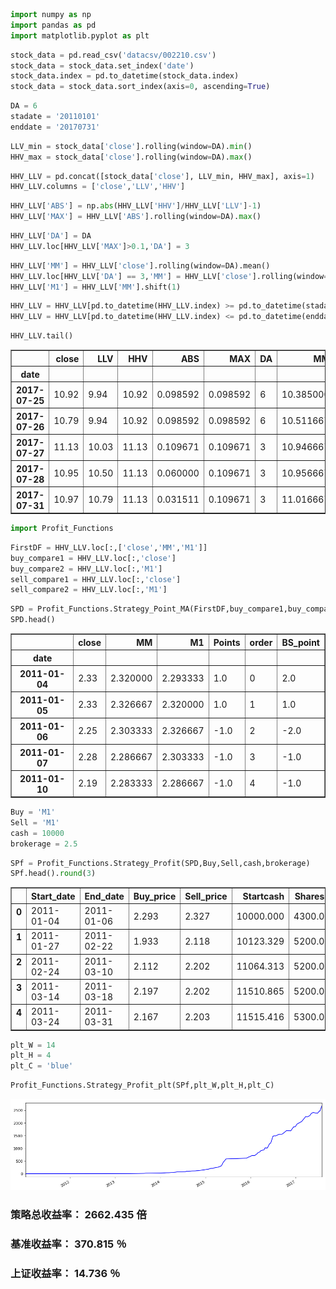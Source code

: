 

```python
import numpy as np
import pandas as pd
import matplotlib.pyplot as plt
```


```python
stock_data = pd.read_csv('datacsv/002210.csv')
stock_data = stock_data.set_index('date')
stock_data.index = pd.to_datetime(stock_data.index)
stock_data = stock_data.sort_index(axis=0, ascending=True)
```


```python
DA = 6
stadate = '20110101'
enddate = '20170731'
```


```python
LLV_min = stock_data['close'].rolling(window=DA).min()
HHV_max = stock_data['close'].rolling(window=DA).max()
```


```python
HHV_LLV = pd.concat([stock_data['close'], LLV_min, HHV_max], axis=1)
HHV_LLV.columns = ['close','LLV','HHV']
```


```python
HHV_LLV['ABS'] = np.abs(HHV_LLV['HHV']/HHV_LLV['LLV']-1)
HHV_LLV['MAX'] = HHV_LLV['ABS'].rolling(window=DA).max()
```


```python
HHV_LLV['DA'] = DA
HHV_LLV.loc[HHV_LLV['MAX']>0.1,'DA'] = 3
```


```python
HHV_LLV['MM'] = HHV_LLV['close'].rolling(window=DA).mean()
HHV_LLV.loc[HHV_LLV['DA'] == 3,'MM'] = HHV_LLV['close'].rolling(window=3).mean()
HHV_LLV['M1'] = HHV_LLV['MM'].shift(1)
```


```python
HHV_LLV = HHV_LLV[pd.to_datetime(HHV_LLV.index) >= pd.to_datetime(stadate)]
HHV_LLV = HHV_LLV[pd.to_datetime(HHV_LLV.index) <= pd.to_datetime(enddate)]
```


```python
HHV_LLV.tail()
```




<div>
<table border="1" class="dataframe">
  <thead>
    <tr style="text-align: right;">
      <th></th>
      <th>close</th>
      <th>LLV</th>
      <th>HHV</th>
      <th>ABS</th>
      <th>MAX</th>
      <th>DA</th>
      <th>MM</th>
      <th>M1</th>
    </tr>
    <tr>
      <th>date</th>
      <th></th>
      <th></th>
      <th></th>
      <th></th>
      <th></th>
      <th></th>
      <th></th>
      <th></th>
    </tr>
  </thead>
  <tbody>
    <tr>
      <th>2017-07-25</th>
      <td>10.92</td>
      <td>9.94</td>
      <td>10.92</td>
      <td>0.098592</td>
      <td>0.098592</td>
      <td>6</td>
      <td>10.385000</td>
      <td>10.228333</td>
    </tr>
    <tr>
      <th>2017-07-26</th>
      <td>10.79</td>
      <td>9.94</td>
      <td>10.92</td>
      <td>0.098592</td>
      <td>0.098592</td>
      <td>6</td>
      <td>10.511667</td>
      <td>10.385000</td>
    </tr>
    <tr>
      <th>2017-07-27</th>
      <td>11.13</td>
      <td>10.03</td>
      <td>11.13</td>
      <td>0.109671</td>
      <td>0.109671</td>
      <td>3</td>
      <td>10.946667</td>
      <td>10.511667</td>
    </tr>
    <tr>
      <th>2017-07-28</th>
      <td>10.95</td>
      <td>10.50</td>
      <td>11.13</td>
      <td>0.060000</td>
      <td>0.109671</td>
      <td>3</td>
      <td>10.956667</td>
      <td>10.946667</td>
    </tr>
    <tr>
      <th>2017-07-31</th>
      <td>10.97</td>
      <td>10.79</td>
      <td>11.13</td>
      <td>0.031511</td>
      <td>0.109671</td>
      <td>3</td>
      <td>11.016667</td>
      <td>10.956667</td>
    </tr>
  </tbody>
</table>
</div>




```python
import Profit_Functions
```


```python
FirstDF = HHV_LLV.loc[:,['close','MM','M1']]
buy_compare1 = HHV_LLV.loc[:,'close']
buy_compare2 = HHV_LLV.loc[:,'M1']
sell_compare1 = HHV_LLV.loc[:,'close']
sell_compare2 = HHV_LLV.loc[:,'M1']
```


```python
SPD = Profit_Functions.Strategy_Point_MA(FirstDF,buy_compare1,buy_compare2,sell_compare1,sell_compare2)
SPD.head()
```




<div>
<style>
    .dataframe thead tr:only-child th {
        text-align: right;
    }

    .dataframe thead th {
        text-align: left;
    }

    .dataframe tbody tr th {
        vertical-align: top;
    }
</style>
<table border="1" class="dataframe">
  <thead>
    <tr style="text-align: right;">
      <th></th>
      <th>close</th>
      <th>MM</th>
      <th>M1</th>
      <th>Points</th>
      <th>order</th>
      <th>BS_point</th>
    </tr>
    <tr>
      <th>date</th>
      <th></th>
      <th></th>
      <th></th>
      <th></th>
      <th></th>
      <th></th>
    </tr>
  </thead>
  <tbody>
    <tr>
      <th>2011-01-04</th>
      <td>2.33</td>
      <td>2.320000</td>
      <td>2.293333</td>
      <td>1.0</td>
      <td>0</td>
      <td>2.0</td>
    </tr>
    <tr>
      <th>2011-01-05</th>
      <td>2.33</td>
      <td>2.326667</td>
      <td>2.320000</td>
      <td>1.0</td>
      <td>1</td>
      <td>1.0</td>
    </tr>
    <tr>
      <th>2011-01-06</th>
      <td>2.25</td>
      <td>2.303333</td>
      <td>2.326667</td>
      <td>-1.0</td>
      <td>2</td>
      <td>-2.0</td>
    </tr>
    <tr>
      <th>2011-01-07</th>
      <td>2.28</td>
      <td>2.286667</td>
      <td>2.303333</td>
      <td>-1.0</td>
      <td>3</td>
      <td>-1.0</td>
    </tr>
    <tr>
      <th>2011-01-10</th>
      <td>2.19</td>
      <td>2.283333</td>
      <td>2.286667</td>
      <td>-1.0</td>
      <td>4</td>
      <td>-1.0</td>
    </tr>
  </tbody>
</table>
</div>




```python
Buy = 'M1'
Sell = 'M1'
cash = 10000
brokerage = 2.5
```


```python
SPf = Profit_Functions.Strategy_Profit(SPD,Buy,Sell,cash,brokerage)
SPf.head().round(3)
```




<div>
<style>
    .dataframe thead tr:only-child th {
        text-align: right;
    }

    .dataframe thead th {
        text-align: left;
    }

    .dataframe tbody tr th {
        vertical-align: top;
    }
</style>
<table border="1" class="dataframe">
  <thead>
    <tr style="text-align: right;">
      <th></th>
      <th>Start_date</th>
      <th>End_date</th>
      <th>Buy_price</th>
      <th>Sell_price</th>
      <th>Startcash</th>
      <th>Shares</th>
      <th>Price</th>
      <th>Buy_Brokerage</th>
      <th>Surplus</th>
      <th>AlphaCat</th>
      <th>Sell_Brokerage</th>
      <th>Tax</th>
      <th>Endcash</th>
      <th>Profit_real</th>
    </tr>
  </thead>
  <tbody>
    <tr>
      <th>0</th>
      <td>2011-01-04</td>
      <td>2011-01-06</td>
      <td>2.293</td>
      <td>2.327</td>
      <td>10000.000</td>
      <td>4300.0</td>
      <td>9861.333</td>
      <td>5.0</td>
      <td>133.667</td>
      <td>10004.667</td>
      <td>5.0</td>
      <td>10.005</td>
      <td>10123.329</td>
      <td>1.012</td>
    </tr>
    <tr>
      <th>1</th>
      <td>2011-01-27</td>
      <td>2011-02-22</td>
      <td>1.933</td>
      <td>2.118</td>
      <td>10123.329</td>
      <td>5200.0</td>
      <td>10053.333</td>
      <td>5.0</td>
      <td>64.995</td>
      <td>11015.333</td>
      <td>5.0</td>
      <td>11.015</td>
      <td>11064.313</td>
      <td>1.106</td>
    </tr>
    <tr>
      <th>2</th>
      <td>2011-02-24</td>
      <td>2011-03-10</td>
      <td>2.112</td>
      <td>2.202</td>
      <td>11064.313</td>
      <td>5200.0</td>
      <td>10980.667</td>
      <td>5.0</td>
      <td>78.647</td>
      <td>11448.667</td>
      <td>5.0</td>
      <td>11.449</td>
      <td>11510.865</td>
      <td>1.151</td>
    </tr>
    <tr>
      <th>3</th>
      <td>2011-03-14</td>
      <td>2011-03-18</td>
      <td>2.197</td>
      <td>2.202</td>
      <td>11510.865</td>
      <td>5200.0</td>
      <td>11422.667</td>
      <td>5.0</td>
      <td>83.198</td>
      <td>11448.667</td>
      <td>5.0</td>
      <td>11.449</td>
      <td>11515.416</td>
      <td>1.152</td>
    </tr>
    <tr>
      <th>4</th>
      <td>2011-03-24</td>
      <td>2011-03-31</td>
      <td>2.167</td>
      <td>2.203</td>
      <td>11515.416</td>
      <td>5300.0</td>
      <td>11483.333</td>
      <td>5.0</td>
      <td>27.083</td>
      <td>11677.667</td>
      <td>5.0</td>
      <td>11.678</td>
      <td>11688.072</td>
      <td>1.169</td>
    </tr>
  </tbody>
</table>
</div>




```python
plt_W = 14
plt_H = 4
plt_C = 'blue'
```


```python
Profit_Functions.Strategy_Profit_plt(SPf,plt_W,plt_H,plt_C)
```


![png](output_16_0.png)


### 策略总收益率： 2662.435 倍
### 基准收益率： 370.815 ％
### 上证收益率： 14.736 ％
